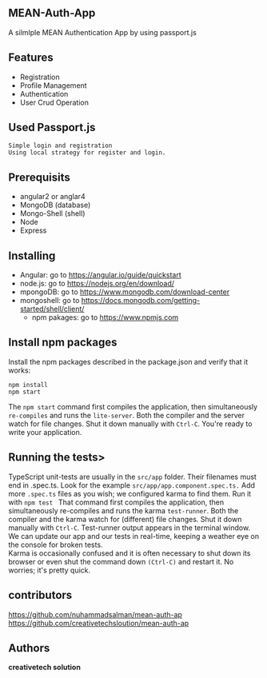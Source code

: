 ## MEAN-Auth-App
A silmlple MEAN Authentication App by using passport.js<br>
## Features 

- Registration
- Profile Management
- Authentication
- User Crud Operation

## Used Passport.js
```
Simple login and registration 
Using local strategy for register and login.
 ```

## Prerequisits
- angular2 or anglar4 
- MongoDB (database) 
- Mongo-Shell (shell)
- Node 
- Express 
## Installing

 - Angular: go to https://angular.io/guide/quickstart
 - node.js: go to https://nodejs.org/en/download/
 - mpongoDB: go to https://www.mongodb.com/download-center 
 - mongoshell: go to https://docs.mongodb.com/getting-started/shell/client/
	- npm pakages: go to https://www.npmjs.com 
 
 ## Install npm packages

Install the npm packages described in the package.json and verify that it works:<br>
```
npm install
npm start
```
The ```npm start``` command first compiles the application, then simultaneously ```re-compiles``` and runs the ```lite-server```. Both the compiler and the server watch for file changes.
 Shut it down manually with ```Ctrl-C```.
You're ready to write your application.
## Running the tests>
TypeScript unit-tests are usually in the ```src/app``` folder. Their filenames must end in .spec.ts.
Look for the example ```src/app/app.component.spec.ts.``` Add more ```.spec.ts``` files as you wish; we configured karma to find them.
Run it with ```npm test ```
That command first compiles the application, then simultaneously re-compiles and runs the karma ```test-runner```. Both the compiler and the karma watch for (different) file changes.
Shut it down manually with ```Ctrl-C```.
Test-runner output appears in the terminal window. We can update our app and our tests in real-time, keeping a weather eye on the console for broken tests.<br> Karma is occasionally confused and it is often necessary to shut down its browser or even shut the command down ```(Ctrl-C)``` and restart it. No worries; it's pretty quick.
## contributors
https://github.com/nuhammadsalman/mean-auth-ap https://github.com/creativetechsloution/mean-auth-ap
## Authors
**creativetech solution**



